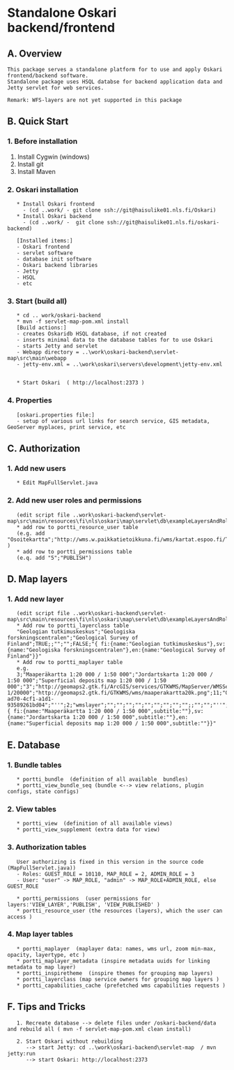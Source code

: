# Standalone Oskari backend/frontend

## A. Overview

    This package serves a standalone platform for to use and apply Oskari frontend/backend software.
    Standalone package uses HSQL databse for backend application data and Jetty servlet for web services.
    
    Remark: WFS-layers are not yet supported in this package
    

## B. Quick Start

### 1. Before installation

1. Install Cygwin (windows)
2. Install git
3. Install Maven


### 2. Oskari installation
       * Install Oskari frontend 
         - (cd ..work/ - git clone ssh://git@haisulike01.nls.fi/Oskari)
       * Install Oskari backend
         - (cd ..work/ -  git clone ssh://git@haisulike01.nls.fi/oskari-backend)
         
       [Installed items:]
       - Oskari frontend
       - servlet software
       - database init software
       - Oskari backend libraries
       - Jetty
       - HSQL 
       - etc
        
### 3. Start  (build all)
       * cd .. work/oskari-backend
       * mvn -f servlet-map-pom.xml install
       [Build actions:]
       - creates Oskaridb HSQL database, if not created
       - inserts minimal data to the database tables for to use Oskari
       - starts Jetty and servlet
       - Webapp directory = ..\work\oskari-backend\servlet-map\src\main\webapp
       - jetty-env.xml = ..\work\oskari\servers\development\jetty-env.xml
       
       
       * Start Oskari  ( http://localhost:2373 )
       
### 4. Properties
       [oskari.properties file:]
       - setup of various url links for search service, GIS metadata, GeoServer myplaces, print service, etc

## C. Authorization

### 1. Add new users
       * Edit MapFullServlet.java
       
### 2. Add new user roles and permissions 
       (edit script file ..work\oskari-backend\servlet-map\src\main\resources\fi\nls\oskari\map\servlet\db\exampleLayersAndRoles.sql)
       * add row to portti_resource_user table
       (e.g. add "Osoitekartta";"http://wms.w.paikkatietoikkuna.fi/wms/kartat.espoo.fi/TeklaOgcWeb/WMS.ashx?";"WMS_LAYER";"10114";"ROLE" )
       * add row to portti_permissions table
       (e.q. add "5";"PUBLISH")


## D. Map layers

### 1. Add new layer
       (edit script file ..work\oskari-backend\servlet-map\src\main\resources\fi\nls\oskari\map\servlet\db\exampleLayersAndRoles.sql)
       * Add row to portti_layerclass table  
       "Geologian tutkimuskeskus";"Geologiska forskningscentralen";"Geological Survey of Finland";TRUE;;"";"";FALSE;"{ fi:{name:"Geologian tutkimuskeskus"},sv:{name:"Geologiska forskningscentralen"},en:{name:"Geological Survey of Finland"}}"
       * Add row to portti_maplayer table  
       e.g.
       3;"Maaperäkartta 1:20 000 / 1:50 000";"Jordartskarta 1:20 000 / 1:50 000";"Superficial deposits map 1:20 000 / 1:50 000";"3";"http://geomaps2.gtk.fi/ArcGIS/services/GTKWMS/MapServer/WMSServer";75;"''";100000;10000;"http://www.paikkatietoikkuna.fi/web/guest/maaperakartta-1/20000";"http://geomaps2.gtk.fi/GTKWMS/wms/maaperakartta20k.png";11;"0f3f054f-ad70-4cf1-a1d1-93589261bd04";"''";2;"wmslayer";"";"";"";"";"";"";"";"";"";;"";"";"''";"''";"''";"";"1.3.0";3067;"{ fi:{name:"Maaperäkartta 1:20 000 / 1:50 000",subtitle:""},sv:{name:"Jordartskarta 1:20 000 / 1:50 000",subtitle:""},en:{name:"Superficial deposits map 1:20 000 / 1:50 000",subtitle:""}}"

## E. Database

### 1. Bundle tables
       * portti_bundle  (definition of all available  bundles)
       * portti_view_bundle_seq (bundle <--> view relations, plugin configs, state configs)
       
### 2. View tables
       * portti_view  (definition of all available views)
       * portti_view_supplement (extra data for view)
       
### 3. Authorization tables
       User authorizing is fixed in this version in the source code (MapFullServlet.java))
       - Roles: GUEST_ROLE = 10110, MAP_ROLE = 2, ADMIN_ROLE = 3
       - User: "user" -> MAP_ROLE, "admin" -> MAP_ROLE+ADMIN_ROLE, else GUEST_ROLE
   
       * portti_permissions  (user permissions for layers:'VIEW_LAYER','PUBLISH', 'VIEW_PUBLISHED' )
       * portti_resource_user (the resources (layers), which the user can access )
       
### 4. Map layer tables
       * portti_maplayer  (maplayer data: names, wms url, zoom min-max, opacity, layertype, etc )
       * portti_maplayer_metadata (inspire metadata uuids for linking metadata to map layer)
       * portti_inspiretheme  (inspire themes for grouping map layers)
       * portti_layerclass (map service owners for grouping map layers )
       * portti_capabilities_cache (prefetched wms capabilities requests )
       
 ## F. Tips and Tricks
 
       1. Recreate database --> delete files under /oskari-backend/data  and rebuild all ( mvn -f servlet-map-pom.xml clean install)
       
       2. Start Oskari without rebuilding  
          --> start Jetty: cd ..\work\oskari-backend\servlet-map  / mvn jetty:run
          --> start Oskari: http://localhost:2373
          
